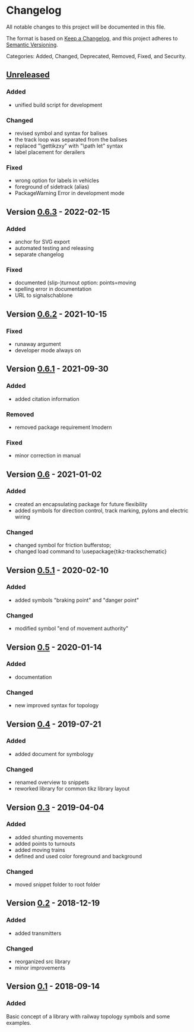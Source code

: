 # Changelog
All notable changes to this project will be documented in this file.

The format is based on [Keep a Changelog](https://keepachangelog.com/en/1.0.0/),
and this project adheres to [Semantic Versioning](https://semver.org/spec/v2.0.0.html).

Categories: Added, Changed, Deprecated, Removed, Fixed, and Security.

## [Unreleased]

### Added
 
 * unified build script for development

### Changed
  
  * revised symbol and syntax for balises
  * the track loop was separated from the balises
  * replaced "\gettikzxy" with "\path let" syntax
  * label placement for derailers

### Fixed

  * wrong option for labels in vehicles
  * foreground of sidetrack (alias)
  * PackageWarning Error in development mode

## Version [0.6.3] - 2022-02-15

### Added

  * anchor for SVG export
  * automated testing and releasing
  * separate changelog

### Fixed

  * documented (slip-)turnout option: points=moving
  * spelling error in documentation
  * URL to signalschablone


## Version [0.6.2] - 2021-10-15

### Fixed

  * runaway argument
  * developer mode always on 


## Version [0.6.1] - 2021-09-30

### Added

  * added citation information

### Removed
  
  * removed package requirement lmodern

### Fixed

  * minor correction in manual


## Version [0.6] - 2021-01-02

### Added

  * created an encapsulating package for future flexibility
  * added symbols for direction control, track marking, pylons and electric wiring

### Changed

  * changed symbol for friction bufferstop;
  * changed load command to \usepackage{tikz-trackschematic}


## Version [0.5.1] - 2020-02-10
  
### Added

  * added symbols "braking point" and "danger point"

### Changed
 
  * modified symbol "end of movement authority"


## Version [0.5] - 2020-01-14

### Added

  * documentation

### Changed

  * new improved syntax for topology


## Version [0.4] - 2019-07-21

### Added

  * added document for symbology

### Changed

  * renamed overview to snippets
  * reworked library for common tikz library layout


## Version [0.3] - 2019-04-04

### Added

  * added shunting movements
  * added points to turnouts
  * added moving trains
  * defined and used color foreground and background

### Changed

  * moved snippet folder to root folder


## Version [0.2] - 2018-12-19

### Added

  * added transmitters

### Changed

  * reorganized src library
  * minor improvements


## Version [0.1] - 2018-09-14

### Added

  Basic concept of a library with railway topology symbols and some examples.


[Unreleased]: https://github.com/railtoolkit/tikz-trackschematic/compare/v0.6.3...master
[0.6.3]: https://github.com/railtoolkit/tikz-trackschematic/compare/v0.6.2...v0.6.3
[0.6.2]: https://github.com/railtoolkit/tikz-trackschematic/compare/v0.6.1...v0.6.2
[0.6.1]: https://github.com/railtoolkit/tikz-trackschematic/compare/v0.6...v0.6.1
[0.6]: https://github.com/railtoolkit/tikz-trackschematic/compare/v0.5.1...v0.6
[0.5.1]: https://github.com/railtoolkit/tikz-trackschematic/compare/v0.5...v0.5.1
[0.5]: https://github.com/railtoolkit/tikz-trackschematic/compare/v0.4...v0.5
[0.4]: https://github.com/railtoolkit/tikz-trackschematic/compare/v0.3...v0.4
[0.3]: https://github.com/railtoolkit/tikz-trackschematic/compare/v0.2...v0.3
[0.2]: https://github.com/railtoolkit/tikz-trackschematic/compare/v0.1...v0.2
[0.1]: https://github.com/railtoolkit/tikz-trackschematic/releases/tag/v0.1